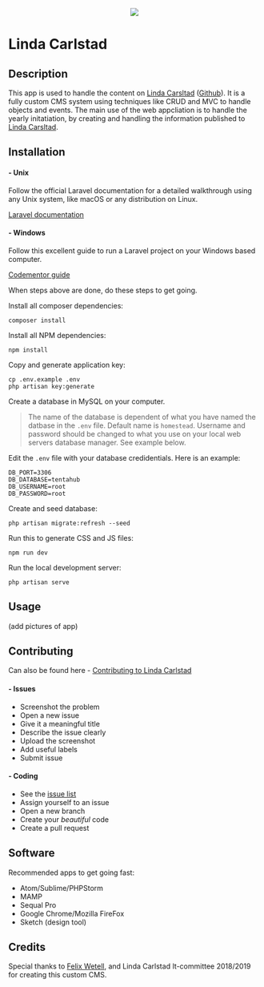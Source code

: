 <p align="center"><img src="https://lindacarlstad.se/img/logo.png"></p>

# Linda Carlstad

## Description
This app is used to handle the content on [Linda Carsltad](https://lindacarlstad.se) ([Github](https://github.com/Linda-Carlstad/lindacarlstad.se)). It is a fully custom CMS system using techniques like CRUD and MVC to handle objects and events. The main use of the web appcliation is to handle the yearly initatiation, by creating and handling the information published to [Linda Carsltad](https://lindacarlstad.se).

## Installation

#### - Unix
Follow the official Laravel documentation for a detailed walkthrough using any Unix system, like macOS or any distribution on Linux.

[Laravel documentation](https://laravel.com/docs/5.8/installation)

#### - Windows
Follow this excellent guide to run a Laravel project on your Windows based computer.

[Codementor guide](https://www.codementor.io/magarrent/how-to-install-laravel-5-xampp-windows-du107u9ji)




When steps above are done, do these steps to get going.

Install all composer dependencies: 
```
composer install
```

Install all NPM dependencies: 
```
npm install
```

Copy and generate application key: 
```
cp .env.example .env
php artisan key:generate
```

Create a database in MySQL on your computer. 

> The name of the database is dependent of what you have named the datbase in the `.env` file. Default name is `homestead`. Username and password should be changed to what you use on your local web servers database manager. See example below. 

Edit the `.env` file with your database credidentials. 
Here is an example:
```
DB_PORT=3306
DB_DATABASE=tentahub
DB_USERNAME=root
DB_PASSWORD=root
```

Create and seed database:
```
php artisan migrate:refresh --seed
```

Run this to generate CSS and JS files:
```
npm run dev
```

Run the local development server: 
```
php artisan serve
```

## Usage
(add pictures of app)

## Contributing

Can also be found here - [Contributing to Linda Carlstad](https://github.com/Linda-Carlstad/admin-lindacarlstad.se/blob/master/CONTRIBUTING.md)

#### - Issues
- Screenshot the problem
- Open a new issue
- Give it a meaningful title
- Describe the issue clearly
- Upload the screenshot
- Add useful labels
- Submit issue

#### - Coding
- See the [issue list](https://github.com/Linda-Carlstad/lindacarlstad.se/issues)
- Assign yourself to an issue
- Open a new branch
- Create your _beautiful_ code
- Create a pull request

## Software
Recommended apps to get going fast:
- Atom/Sublime/PHPStorm
- MAMP
- Sequal Pro
- Google Chrome/Mozilla FireFox
- Sketch (design tool)

## Credits
Special thanks to [Felix Wetell](https://github.com/felixwetell), and Linda Carlstad It-committee 2018/2019 for creating this custom CMS.
